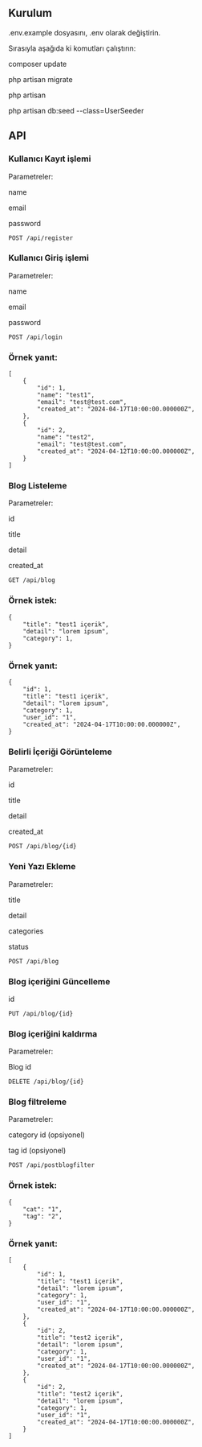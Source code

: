 ## Kurulum

.env.example dosyasını, .env olarak değiştirin.

Sırasıyla aşağıda ki komutları çalıştırın:

composer update

php artisan migrate

php artisan

php artisan db:seed --class=UserSeeder

## API

### Kullanıcı Kayıt işlemi

Parametreler:

name

email

password

```
POST /api/register
```

### Kullanıcı Giriş işlemi

Parametreler:

name

email

password

```
POST /api/login
```

### Örnek yanıt:
```
[
    {
        "id": 1,
        "name": "test1",
        "email": "test@test.com",
        "created_at": "2024-04-17T10:00:00.000000Z",
    },
    {
        "id": 2,
        "name": "test2",
        "email": "test@test.com",
        "created_at": "2024-04-12T10:00:00.000000Z",
    }
]
```


### Blog Listeleme

Parametreler:

id

title

detail

created_at

```
GET /api/blog
```

### Örnek istek:
```
{
	"title": "test1 içerik",
	"detail": "lorem ipsum",
	"category": 1,
}
```


### Örnek yanıt:
```
{
	"id": 1,
	"title": "test1 içerik",
	"detail": "lorem ipsum",
	"category": 1,
	"user_id": "1",
	"created_at": "2024-04-17T10:00:00.000000Z",
}
```

### Belirli İçeriği Görünteleme

Parametreler:

id

title

detail

created_at

```
POST /api/blog/{id}
```

### Yeni Yazı Ekleme

Parametreler:

title

detail

categories

status

```
POST /api/blog
```

### Blog içeriğini Güncelleme

id

```
PUT /api/blog/{id}
```

### Blog içeriğini kaldırma

Parametreler:

Blog id

```
DELETE /api/blog/{id}
```



### Blog filtreleme

Parametreler:

category id (opsiyonel)

tag id (opsiyonel)

```
POST /api/postblogfilter
```

### Örnek istek:
```
{
	"cat": "1",
	"tag": "2",
}
```


### Örnek yanıt:
```
[
    {
        "id": 1,
		"title": "test1 içerik",
		"detail": "lorem ipsum",
		"category": 1,
		"user_id": "1",
		"created_at": "2024-04-17T10:00:00.000000Z",
    },
    {
        "id": 2,
		"title": "test2 içerik",
		"detail": "lorem ipsum",
		"category": 1,
		"user_id": "1",
		"created_at": "2024-04-17T10:00:00.000000Z",
    },
    {
        "id": 2,
		"title": "test2 içerik",
		"detail": "lorem ipsum",
		"category": 1,
		"user_id": "1",
		"created_at": "2024-04-17T10:00:00.000000Z",
    }
]
```